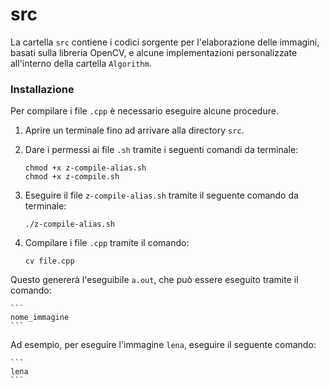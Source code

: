 # src

La cartella `src` contiene i codici sorgente per l'elaborazione delle immagini, basati sulla libreria OpenCV, e alcune implementazioni personalizzate all'interno della cartella `Algorithm`.

### Installazione

Per compilare i file `.cpp` è necessario eseguire alcune procedure. 

1. Aprire un terminale fino ad arrivare alla directory `src`. 

2. Dare i permessi ai file `.sh` tramite i seguenti comandi da terminale:

    ```
    chmod +x z-compile-alias.sh
    chmod +x z-compile.sh
    ```

3. Eseguire il file `z-compile-alias.sh` tramite il seguente comando da terminale:

    ```
    ./z-compile-alias.sh
    ```

4. Compilare i file `.cpp` tramite il comando:

    ```
    cv file.cpp
    ```

Questo genererà l'eseguibile `a.out`, che può essere eseguito tramite il comando:

    ```
    nome_immagine
    ```

Ad esempio, per eseguire l'immagine `lena`, eseguire il seguente comando:

    ```
    lena
    ```